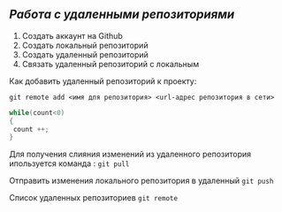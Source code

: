 ## ***Работа с удаленными репозиториями***

1. Создать аккаунт на  Github
2. Создать локальный репозиторий
3. Создать удаленный репозиторий
4. Связать удаленный репозиторий с локальным


Как добавить удаленный репозиторий к проекту:
```
git remote add <имя для репозитория> <url-адрес репозитория в сети>
```

``` C#
while(count<0)
{
 count ++;
}
```
Для получения слияния изменений из удаленного репозитория ипользуется команда : `git pull`

Отправить изменения локального репозитория в удаленный `git push`

Список удаленных репозиториев `git remote`
